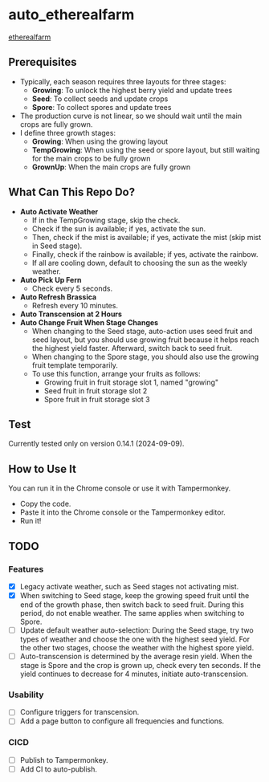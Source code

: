 # auto_etherealfarm
[etherealfarm](https://github.com/lvandeve/etherealfarm)

## Prerequisites
- Typically, each season requires three layouts for three stages:
  - **Growing**: To unlock the highest berry yield and update trees
  - **Seed**: To collect seeds and update crops
  - **Spore**: To collect spores and update trees
- The production curve is not linear, so we should wait until the main crops are fully grown.
- I define three growth stages:
  - **Growing**: When using the growing layout
  - **TempGrowing**: When using the seed or spore layout, but still waiting for the main crops to be fully grown
  - **GrownUp**: When the main crops are fully grown

## What Can This Repo Do?
- **Auto Activate Weather**
  - If in the TempGrowing stage, skip the check.
  - Check if the sun is available; if yes, activate the sun.
  - Then, check if the mist is available; if yes, activate the mist (skip mist in Seed stage).
  - Finally, check if the rainbow is available; if yes, activate the rainbow.
  - If all are cooling down, default to choosing the sun as the weekly weather.
- **Auto Pick Up Fern**
  - Check every 5 seconds.
- **Auto Refresh Brassica**
  - Refresh every 10 minutes.
- **Auto Transcension at 2 Hours**
- **Auto Change Fruit When Stage Changes**
  - When changing to the Seed stage, auto-action uses seed fruit and seed layout, but you should use growing fruit because it helps reach the highest yield faster. Afterward, switch back to seed fruit.
  - When changing to the Spore stage, you should also use the growing fruit template temporarily.
  - To use this function, arrange your fruits as follows:
    - Growing fruit in fruit storage slot 1, named "growing"
    - Seed fruit in fruit storage slot 2
    - Spore fruit in fruit storage slot 3

## Test
Currently tested only on version 0.14.1 (2024-09-09).

## How to Use It
You can run it in the Chrome console or use it with Tampermonkey.
- Copy the code.
- Paste it into the Chrome console or the Tampermonkey editor.
- Run it!

## TODO
### Features
- [x] Legacy activate weather, such as Seed stages not activating mist.
- [x] When switching to Seed stage, keep the growing speed fruit until the end of the growth phase, then switch back to seed fruit. During this period, do not enable weather. The same applies when switching to Spore.
- [ ] Update default weather auto-selection: During the Seed stage, try two types of weather and choose the one with the highest seed yield. For the other two stages, choose the weather with the highest spore yield.
- [ ] Auto-transcension is determined by the average resin yield. When the stage is Spore and the crop is grown up, check every ten seconds. If the yield continues to decrease for 4 minutes, initiate auto-transcension.

### Usability
- [ ] Configure triggers for transcension.
- [ ] Add a page button to configure all frequencies and functions.

### CICD
- [ ] Publish to Tampermonkey.
- [ ] Add CI to auto-publish.